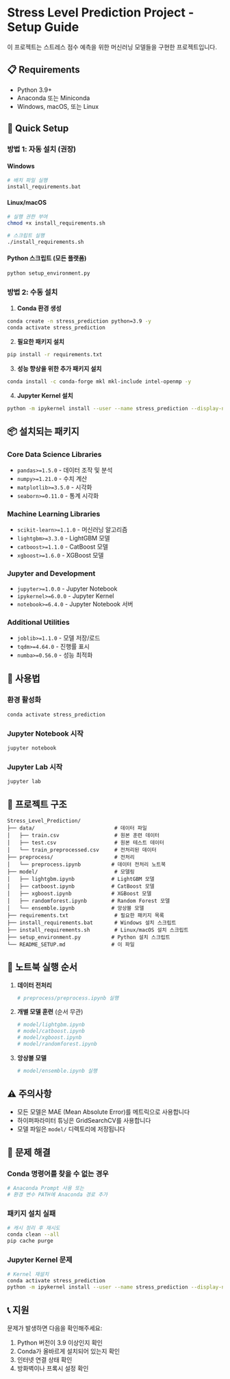 # Stress Level Prediction Project - Setup Guide

이 프로젝트는 스트레스 점수 예측을 위한 머신러닝 모델들을 구현한 프로젝트입니다.

## 📋 Requirements

- Python 3.9+
- Anaconda 또는 Miniconda
- Windows, macOS, 또는 Linux

## 🚀 Quick Setup

### 방법 1: 자동 설치 (권장)

#### Windows
```bash
# 배치 파일 실행
install_requirements.bat
```

#### Linux/macOS
```bash
# 실행 권한 부여
chmod +x install_requirements.sh

# 스크립트 실행
./install_requirements.sh
```

#### Python 스크립트 (모든 플랫폼)
```bash
python setup_environment.py
```

### 방법 2: 수동 설치

1. **Conda 환경 생성**
```bash
conda create -n stress_prediction python=3.9 -y
conda activate stress_prediction
```

2. **필요한 패키지 설치**
```bash
pip install -r requirements.txt
```

3. **성능 향상을 위한 추가 패키지 설치**
```bash
conda install -c conda-forge mkl mkl-include intel-openmp -y
```

4. **Jupyter Kernel 설치**
```bash
python -m ipykernel install --user --name stress_prediction --display-name 'Stress Prediction'
```

## 📦 설치되는 패키지

### Core Data Science Libraries
- `pandas>=1.5.0` - 데이터 조작 및 분석
- `numpy>=1.21.0` - 수치 계산
- `matplotlib>=3.5.0` - 시각화
- `seaborn>=0.11.0` - 통계 시각화

### Machine Learning Libraries
- `scikit-learn>=1.1.0` - 머신러닝 알고리즘
- `lightgbm>=3.3.0` - LightGBM 모델
- `catboost>=1.1.0` - CatBoost 모델
- `xgboost>=1.6.0` - XGBoost 모델

### Jupyter and Development
- `jupyter>=1.0.0` - Jupyter Notebook
- `ipykernel>=6.0.0` - Jupyter Kernel
- `notebook>=6.4.0` - Jupyter Notebook 서버

### Additional Utilities
- `joblib>=1.1.0` - 모델 저장/로드
- `tqdm>=4.64.0` - 진행률 표시
- `numba>=0.56.0` - 성능 최적화

## 🎯 사용법

### 환경 활성화
```bash
conda activate stress_prediction
```

### Jupyter Notebook 시작
```bash
jupyter notebook
```

### Jupyter Lab 시작
```bash
jupyter lab
```

## 📁 프로젝트 구조

```
Stress_Level_Prediction/
├── data/                          # 데이터 파일
│   ├── train.csv                  # 원본 훈련 데이터
│   ├── test.csv                   # 원본 테스트 데이터
│   └── train_preprocessed.csv     # 전처리된 데이터
├── preprocess/                    # 전처리
│   └── preprocess.ipynb          # 데이터 전처리 노트북
├── model/                         # 모델링
│   ├── lightgbm.ipynb            # LightGBM 모델
│   ├── catboost.ipynb            # CatBoost 모델
│   ├── xgboost.ipynb             # XGBoost 모델
│   ├── randomforest.ipynb        # Random Forest 모델
│   └── ensemble.ipynb            # 앙상블 모델
├── requirements.txt               # 필요한 패키지 목록
├── install_requirements.bat       # Windows 설치 스크립트
├── install_requirements.sh        # Linux/macOS 설치 스크립트
├── setup_environment.py          # Python 설치 스크립트
└── README_SETUP.md               # 이 파일
```

## 🔧 노트북 실행 순서

1. **데이터 전처리**
   ```bash
   # preprocess/preprocess.ipynb 실행
   ```

2. **개별 모델 훈련** (순서 무관)
   ```bash
   # model/lightgbm.ipynb
   # model/catboost.ipynb
   # model/xgboost.ipynb
   # model/randomforest.ipynb
   ```

3. **앙상블 모델**
   ```bash
   # model/ensemble.ipynb 실행
   ```

## ⚠️ 주의사항

- 모든 모델은 MAE (Mean Absolute Error)를 메트릭으로 사용합니다
- 하이퍼파라미터 튜닝은 GridSearchCV를 사용합니다
- 모델 파일은 `model/` 디렉토리에 저장됩니다

## 🐛 문제 해결

### Conda 명령어를 찾을 수 없는 경우
```bash
# Anaconda Prompt 사용 또는
# 환경 변수 PATH에 Anaconda 경로 추가
```

### 패키지 설치 실패
```bash
# 캐시 정리 후 재시도
conda clean --all
pip cache purge
```

### Jupyter Kernel 문제
```bash
# Kernel 재설치
conda activate stress_prediction
python -m ipykernel install --user --name stress_prediction --display-name 'Stress Prediction' --force
```

## 📞 지원

문제가 발생하면 다음을 확인해주세요:
1. Python 버전이 3.9 이상인지 확인
2. Conda가 올바르게 설치되어 있는지 확인
3. 인터넷 연결 상태 확인
4. 방화벽이나 프록시 설정 확인 